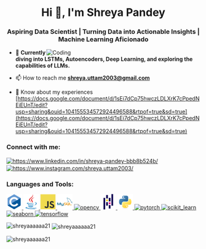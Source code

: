 <h1 align="center">Hi 👋, I'm Shreya Pandey</h1>
<h3 align="center">Aspiring Data Scientist | Turning Data into Actionable Insights | Machine Learning Aficionado</h3>
<img align="right" alt="Coding" width="400" src="https://media.giphy.com/media/L1R1tvI9svkIWwpVYr/giphy.gif?cid=790b7611w7rt156mx821994lunxgxkgewmmg1w56n27zmvsu&ep=v1_gifs_search&rid=giphy.gif&ct=g">

- 🌱  **Currently diving into LSTMs, Autoencoders, Deep Learning, and exploring the capabilities of LLMs.**

- 📫 How to reach me **shreya.uttam2003@gmail.com**

- 📄 Know about my experiences [https://docs.google.com/document/d/1sEi7dCp75hwczLDLXrK7cPpedNEiEUnT/edit?usp=sharing&ouid=104155534572924496588&rtpof=true&sd=true](https://docs.google.com/document/d/1sEi7dCp75hwczLDLXrK7cPpedNEiEUnT/edit?usp=sharing&ouid=104155534572924496588&rtpof=true&sd=true)

<h3 align="left">Connect with me:</h3>
<p align="left">
<a href="https://www.linkedin.com/in/shreya-pandey-bbb8b524b?lipi=urn%3Ali%3Apage%3Ad_flagship3_profile_view_base_contact_details%3BukckVGTWSpmIDwblL0Wi3A%3D%3D" target="blank"><img align="center" src="https://raw.githubusercontent.com/rahuldkjain/github-profile-readme-generator/master/src/images/icons/Social/linked-in-alt.svg" alt="https://www.linkedin.com/in/shreya-pandey-bbb8b524b/" height="30" width="40" /></a>
<a href="https://instagram.com/https://www.instagram.com/shreya.uttam2003/" target="blank"><img align="center" src="https://raw.githubusercontent.com/rahuldkjain/github-profile-readme-generator/master/src/images/icons/Social/instagram.svg" alt="https://www.instagram.com/shreya.uttam2003/" height="30" width="40" /></a>
</p>

<h3 align="left">Languages and Tools:</h3>
<p align="left"> <a href="https://www.cprogramming.com/" target="_blank" rel="noreferrer"> <img src="https://raw.githubusercontent.com/devicons/devicon/master/icons/c/c-original.svg" alt="c" width="40" height="40"/> </a> <a href="https://www.java.com" target="_blank" rel="noreferrer"> <img src="https://raw.githubusercontent.com/devicons/devicon/master/icons/java/java-original.svg" alt="java" width="40" height="40"/> </a> <a href="https://developer.mozilla.org/en-US/docs/Web/JavaScript" target="_blank" rel="noreferrer"> <img src="https://raw.githubusercontent.com/devicons/devicon/master/icons/javascript/javascript-original.svg" alt="javascript" width="40" height="40"/> </a> <a href="https://www.mysql.com/" target="_blank" rel="noreferrer"> <img src="https://raw.githubusercontent.com/devicons/devicon/master/icons/mysql/mysql-original-wordmark.svg" alt="mysql" width="40" height="40"/> </a> <a href="https://opencv.org/" target="_blank" rel="noreferrer"> <img src="https://www.vectorlogo.zone/logos/opencv/opencv-icon.svg" alt="opencv" width="40" height="40"/> </a> <a href="https://pandas.pydata.org/" target="_blank" rel="noreferrer"> <img src="https://raw.githubusercontent.com/devicons/devicon/2ae2a900d2f041da66e950e4d48052658d850630/icons/pandas/pandas-original.svg" alt="pandas" width="40" height="40"/> </a> <a href="https://www.python.org" target="_blank" rel="noreferrer"> <img src="https://raw.githubusercontent.com/devicons/devicon/master/icons/python/python-original.svg" alt="python" width="40" height="40"/> </a> <a href="https://pytorch.org/" target="_blank" rel="noreferrer"> <img src="https://www.vectorlogo.zone/logos/pytorch/pytorch-icon.svg" alt="pytorch" width="40" height="40"/> </a> <a href="https://scikit-learn.org/" target="_blank" rel="noreferrer"> <img src="https://upload.wikimedia.org/wikipedia/commons/0/05/Scikit_learn_logo_small.svg" alt="scikit_learn" width="40" height="40"/> </a> <a href="https://seaborn.pydata.org/" target="_blank" rel="noreferrer"> <img src="https://seaborn.pydata.org/_images/logo-mark-lightbg.svg" alt="seaborn" width="40" height="40"/> </a> <a href="https://www.tensorflow.org" target="_blank" rel="noreferrer"> <img src="https://www.vectorlogo.zone/logos/tensorflow/tensorflow-icon.svg" alt="tensorflow" width="40" height="40"/> </a> </p>

<p><img align="left" src="https://github-readme-stats.vercel.app/api/top-langs?username=shreyaaaaaa21&show_icons=true&locale=en&layout=compact" alt="shreyaaaaaa21" /></p>

<p>&nbsp;<img align="center" src="https://github-readme-stats.vercel.app/api?username=shreyaaaaaa21&show_icons=true&locale=en" alt="shreyaaaaaa21" /></p>

<p><img align="center" src="https://github-readme-streak-stats.herokuapp.com/?user=shreyaaaaaa21&" alt="shreyaaaaaa21" /></p>

